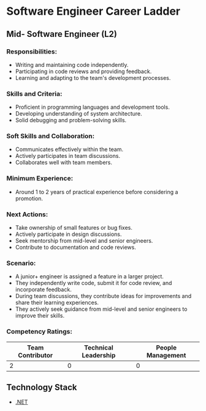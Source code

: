 # Software Engineer Career Ladder

## Mid- Software Engineer (L2)

### Responsibilities:
- Writing and maintaining code independently.
- Participating in code reviews and providing feedback.
- Learning and adapting to the team's development processes.

### Skills and Criteria:
- Proficient in programming languages and development tools.
- Developing understanding of system architecture.
- Solid debugging and problem-solving skills.

### Soft Skills and Collaboration:
- Communicates effectively within the team.
- Actively participates in team discussions.
- Collaborates well with team members.

### Minimum Experience:
- Around 1 to 2 years of practical experience before considering a promotion.

### Next Actions:
- Take ownership of small features or bug fixes.
- Actively participate in design discussions.
- Seek mentorship from mid-level and senior engineers.
- Contribute to documentation and code reviews.

### Scenario:
- A junior+ engineer is assigned a feature in a larger project.
- They independently write code, submit it for code review, and incorporate feedback.
- During team discussions, they contribute ideas for improvements and share their learning experiences.
- They actively seek guidance from mid-level and senior engineers to improve their skills.

### Competency Ratings:
| Team Contributor | Technical Leadership | People Management |
| ---------------- | -------------------- | ----------------- |
|         2        |          0           |         0         |

## Technology Stack
- [.NET](Technology%20Stack/.Net/Level%202.md)
